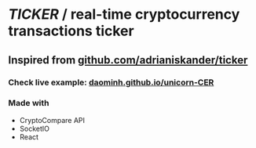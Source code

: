 <h1><em>TICKER</em> / real-time cryptocurrency transactions ticker</h1>
<h2> Inspired from <a href="https://github.com/adrianiskander/ticker" target="_blank" rel="noopener noreferrer">github.com/adrianiskander/ticker</a></h2>
<h3>Check live example: <a href="https://daominh.github.io/unicorn-CER" target="_blank" rel="noopener noreferrer">daominh.github.io/unicorn-CER</a></h3>

<h3>Made with</h3>
<ul>
  <li>CryptoCompare API</li>
  <li>SocketIO</li>
  <li>React</li>
</ul>